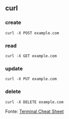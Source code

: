 ## curl

### create

```
curl -X POST example.com
```

### read

```
curl -X GET example.com
```

### update

```
curl -X PUT example.com
```

### delete

```
curl -X DELETE example.com
```

Fonte: [Terminal Cheat Sheet](https://terminalcheatsheet.com/pt-BR/guides/curl-rest-api)
